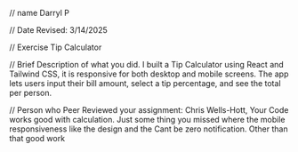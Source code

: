//  name 
    Darryl P
    
 // Date Revised: 
    3/14/2025

// Exercise
    Tip Calculator

 // Brief Description of what you did.
  I built a Tip Calculator using React and Tailwind CSS, it is responsive for both desktop and mobile screens. The app lets users input their bill amount, select a tip percentage, and see the total per person.

// Person who Peer Reviewed your assignment: Chris Wells-Hott, Your Code works good with calculation. Just some thing you missed where the mobile responsiveness like the design and the Cant be zero notification. Other than that good work 
